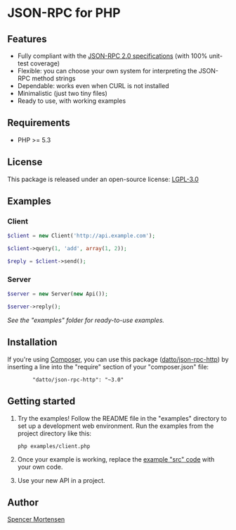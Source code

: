 # JSON-RPC for PHP

## Features

* Fully compliant with the [JSON-RPC 2.0 specifications](http://www.jsonrpc.org/specification) (with 100% unit-test coverage)
* Flexible: you can choose your own system for interpreting the JSON-RPC method strings
* Dependable: works even when CURL is not installed
* Minimalistic (just two tiny files)
* Ready to use, with working examples

## Requirements

* PHP >= 5.3

## License

This package is released under an open-source license: [LGPL-3.0](https://www.gnu.org/licenses/lgpl-3.0.html)

## Examples

### Client

```php
$client = new Client('http://api.example.com');

$client->query(1, 'add', array(1, 2));

$reply = $client->send();
```

### Server

```php
$server = new Server(new Api());

$server->reply();
```

*See the "examples" folder for ready-to-use examples.*

## Installation

If you're using [Composer](https://getcomposer.org/), you can use this package
([datto/json-rpc-http](https://packagist.org/packages/datto/json-rpc-http))
by inserting a line into the "require" section of your "composer.json" file:
```
        "datto/json-rpc-http": "~3.0"
```

## Getting started

1. Try the examples! Follow the README file in the "examples" directory to
set up a development web environment. Run the examples from the project directory
like this:
	```
	php examples/client.php
	```

2. Once your example is working, replace the
[example "src" code](https://github.com/datto/php-json-rpc-http/tree/master/examples/src)
with your own code.

3. Use your new API in a project.


## Author

[Spencer Mortensen](http://spencermortensen.com/contact/)
